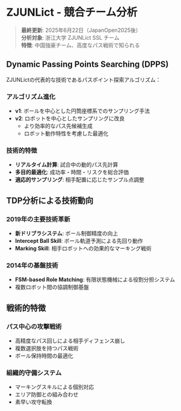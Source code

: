 # ZJUNLict - 競合チーム分析

> **最終更新**: 2025年6月22日（JapanOpen2025後）  
> **分析対象**: 浙江大学 ZJUNLict SSL チーム  
> **特徴**: 中国強豪チーム、高度なパス戦術で知られる

## Dynamic Passing Points Searching (DPPS)

ZJUNLictの代表的な技術であるパスポイント探索アルゴリズム：

### アルゴリズム進化

- **v1**: ボールを中心とした円筒座標系でのサンプリング手法
- **v2**: ロボットを中心としたサンプリングに改良
  - より効率的なパス先候補生成
  - ロボット動作特性を考慮した最適化

### 技術的特徴

- **リアルタイム計算**: 試合中の動的パス先計算
- **多目的最適化**: 成功率・時間・リスクを総合評価
- **適応的サンプリング**: 相手配置に応じたサンプル点調整

## TDP分析による技術動向

### 2019年の主要技術革新

- **新ドリブラシステム**: ボール制御精度の向上
- **Intercept Ball Skill**: ボール軌道予測による先回り動作
- **Marking Skill**: 相手ロボットへの効果的なマーキング戦術

### 2014年の基盤技術

- **FSM-based Role Matching**: 有限状態機械による役割分担システム
- 複数ロボット間の協調制御基盤

## 戦術的特徴

### パス中心の攻撃戦術

- 高精度なパス回しによる相手ディフェンス崩し
- 複数選択肢を持つパス戦術
- ボール保持時間の最適化

### 組織的守備システム

- マーキングスキルによる個別対応
- エリア防御との組み合わせ
- 素早い攻守転換
